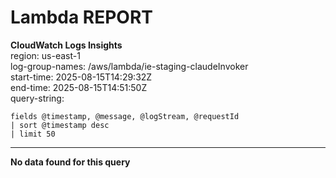 ﻿# Lambda REPORT

**CloudWatch Logs Insights**  
region: us-east-1  
log-group-names: /aws/lambda/ie-staging-claudeInvoker  
start-time: 2025-08-15T14:29:32Z  
end-time: 2025-08-15T14:51:50Z  
query-string:
```
fields @timestamp, @message, @logStream, @requestId
| sort @timestamp desc
| limit 50
```
---
**No data found for this query**

